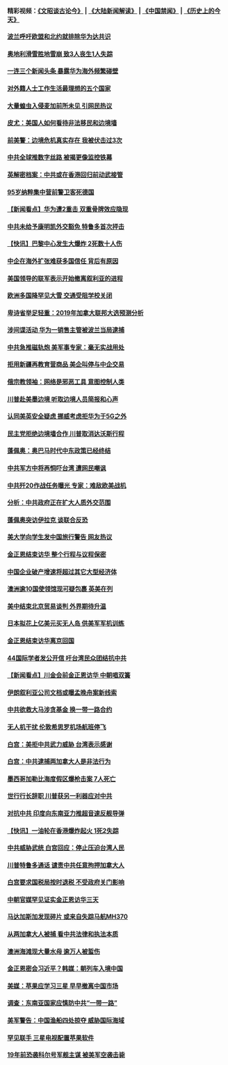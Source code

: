 #### 精彩视频：[《文昭谈古论今》](https://github.com/gfw-breaker/wenzhao/blob/master/README.md?t=01131830) | [《大陆新闻解读》](https://github.com/gfw-breaker/ntdtv-comedy/blob/master/README.md?t=01131830) | [《中国禁闻》](https://github.com/gfw-breaker/ntdtv-news/blob/master/README.md?t=01131830) | [《历史上的今天》](https://github.com/gfw-breaker/today-in-history/blob/master/README.md?t=01131830) 

#### [波兰呼吁欧盟和北约就排除华为达共识](../pages/nsc418/n10972945.md?t=01131830) 

#### [奥地利滑雪胜地雪崩 致3人丧生1人失踪](../pages/nsc418/n10972686.md?t=01131830) 

#### [一连三个新闻头条 暴露华为海外频繁碰壁](../pages/nsc418/n10971567.md?t=01131830) 

#### [对外籍人士工作生活最理想的五个国家](../pages/nsc418/n10967253.md?t=01131830) 

#### [大量蝗虫入侵麦加前所未见 引网民热议](../pages/nsc418/n10971942.md?t=01131830) 

#### [皮尤：美国人如何看待非法移民和边境墙](../pages/nsc418/n10971472.md?t=01131830) 

#### [前美警：边境危机真实存在 我被伏击过3次](../pages/nsc418/n10971325.md?t=01131830) 

#### [中共全球推数字丝路 被揭更像监控铁幕](../pages/nsc418/n10971263.md?t=01131830) 

#### [英解密档案：中共或在香港回归前动武接管](../pages/nsc418/n10971281.md?t=01131830) 

#### [95岁纳粹集中营前警卫客死德国](../pages/nsc418/n10971172.md?t=01131830) 

#### [【新闻看点】华为遭2重击 双重骨牌效应隐现](../pages/nsc418/n10971234.md?t=01131830) 

#### [中共未给予康明凯外交豁免 特鲁多首次抨击](../pages/nsc418/n10970976.md?t=01131830) 

#### [【快讯】巴黎中心发生大爆炸 2死数十人伤](../pages/nsc418/n10970675.md?t=01131830) 

#### [中企在海外扩张难获多国信任 背后有原因](../pages/nsc418/n10969228.md?t=01131830) 

#### [美国领导的联军表示开始撤离叙利亚的进程](../pages/nsc418/n10969434.md?t=01131830) 

#### [欧洲多国降罕见大雪  交通受阻学校关闭](../pages/nsc418/n10969390.md?t=01131830) 

#### [卑诗省举足轻重：2019年加拿大联邦大选预测分析](../pages/nsc418/n10969417.md?t=01131830) 

#### [涉间谍活动 华为一销售主管被波兰当局逮捕](../pages/nsc418/n10968651.md?t=01131830) 

#### [中共急推磁轨炮 美军事专家：毫无实战用处](../pages/nsc418/n10968326.md?t=01131830) 

#### [拒用新疆再教育营商品 美企叫停与中企交易](../pages/nsc418/n10967266.md?t=01131830) 

#### [俄宗教领袖：网络是邪恶工具 意图控制人类](../pages/nsc418/n10967762.md?t=01131830) 

#### [川普赴美墨边境 听取边境人员简报和心声](../pages/nsc418/n10966781.md?t=01131830) 

#### [认同美英安全疑虑 挪威考虑拒华为于5G之外](../pages/nsc418/n10966374.md?t=01131830) 

#### [民主党拒绝边境墙合作 川普取消达沃斯行程](../pages/nsc418/n10966613.md?t=01131830) 

#### [蓬佩奥：奥巴马时代中东政策已经终结](../pages/nsc418/n10966603.md?t=01131830) 

#### [中共军方中将再恫吓台湾 遭网民嘲讽](../pages/nsc418/n10965590.md?t=01131830) 

#### [中共歼20作战任务曝光 专家：难敌欧美战机](../pages/nsc418/n10965390.md?t=01131830) 

#### [分析：中共政府正在扩大人质外交范围](../pages/nsc418/n10964360.md?t=01131830) 

#### [蓬佩奥突访伊拉克 谈联合反恐](../pages/nsc418/n10964356.md?t=01131830) 

#### [美大学向学生发中国旅行警告 网友热议](../pages/nsc418/n10964289.md?t=01131830) 

#### [金正恩结束访华 整个行程与议程保密](../pages/nsc418/n10964023.md?t=01131830) 

#### [中国企业破产增速将超过其它大型经济体](../pages/nsc418/n10964069.md?t=01131830) 

#### [澳洲逾10国使领馆现可疑包裹 英美在列](../pages/nsc418/n10963456.md?t=01131830) 

#### [美中结束北京贸易谈判 外界期待升温](../pages/nsc418/n10962435.md?t=01131830) 

#### [日本拟花上亿美元买无人岛 供美军军机训练](../pages/nsc418/n10963404.md?t=01131830) 

#### [金正恩结束访华离京回国](../pages/nsc418/n10963076.md?t=01131830) 

#### [44国际学者发公开信 吁台湾民众团结抗中共](../pages/nsc418/n10962186.md?t=01131830) 

#### [【新闻看点】川金会前金正恩访华 中朝唱双簧](../pages/nsc418/n10962061.md?t=01131830) 

#### [伊朗叙利亚公司文档或曝孟晚舟案新线索](../pages/nsc418/n10962067.md?t=01131830) 

#### [中共欲救大马涉贪基金 换一带一路合约](../pages/nsc418/n10962070.md?t=01131830) 

#### [无人机干扰 伦敦希思罗机场航班停飞](../pages/nsc418/n10962109.md?t=01131830) 

#### [白宫：美拒中共武力威胁 台湾表示感谢](../pages/nsc418/n10962051.md?t=01131830) 

#### [白宫：中共逮捕两加拿大人是非法行为](../pages/nsc418/n10962084.md?t=01131830) 

#### [墨西哥加勒比海度假区爆枪击案 7人死亡](../pages/nsc418/n10961738.md?t=01131830) 

#### [世行行长辞职 川普获另一利器应对中共](../pages/nsc418/n10961551.md?t=01131830) 

#### [对抗中共 印度向东南亚力推超音速反舰导弹](../pages/nsc418/n10961169.md?t=01131830) 

#### [【快讯】一油轮在香港爆炸起火 1死2失踪](../pages/nsc418/n10961201.md?t=01131830) 

#### [中共威胁武统 白宫回应：停止压迫台湾人民](../pages/nsc418/n10961171.md?t=01131830) 

#### [川普特鲁多通话 谴责中共任意拘押加拿大人](../pages/nsc418/n10960793.md?t=01131830) 

#### [白宫要求国税局按时退税 不受政府关门影响](../pages/nsc418/n10960626.md?t=01131830) 

#### [中朝官媒罕见证实金正恩访华三天](../pages/nsc418/n10960336.md?t=01131830) 

#### [马达加斯加发现碎片 或来自失踪马航MH370](../pages/nsc418/n10960114.md?t=01131830) 

#### [从两加拿大人被捕 看中共法律和执法本质](../pages/nsc418/n10960250.md?t=01131830) 

#### [澳洲海滩现大量水母 逾万人被蜇伤](../pages/nsc418/n10959898.md?t=01131830) 

#### [金正恩密会习近平？韩媒：朝列车入境中国](../pages/nsc418/n10959856.md?t=01131830) 

#### [美媒：苹果应学习三星 早早撤离中国市场](../pages/nsc418/n10958930.md?t=01131830) 

#### [调查：东南亚国家应慎防中共“一带一路”](../pages/nsc418/n10959261.md?t=01131830) 

#### [美军警告：中国渔船四处掠夺 威胁国际海域](../pages/nsc418/n10959047.md?t=01131830) 

#### [罕见联手 三星电视配置苹果软件](../pages/nsc418/n10958192.md?t=01131830) 

#### [19年前恐袭科尔号军舰主谋 被美军空袭击毙](../pages/nsc418/n10958692.md?t=01131830) 


